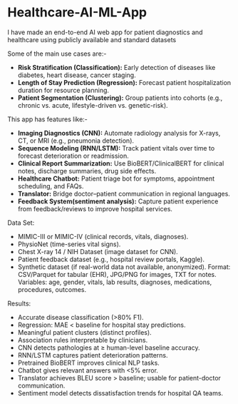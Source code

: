# Healthcare-AI-ML-App
I have made an end-to-end AI web app for patient diagnostics and healthcare using publicly available and standard datasets

Some of the main use cases are:-
- **Risk Stratification (Classification):** Early detection of diseases like diabetes, heart disease, cancer staging.
- **Length of Stay Prediction (Regression):** Forecast patient hospitalization duration for resource planning.
- **Patient Segmentation (Clustering):** Group patients into cohorts (e.g., chronic vs. acute, lifestyle-driven vs. genetic-risk).

This app has features like:-
- **Imaging Diagnostics (CNN):** Automate radiology analysis for X-rays, CT, or MRI (e.g., pneumonia detection).
- **Sequence Modeling (RNN/LSTM):** Track patient vitals over time to forecast deterioration or readmission.
- **Clinical Report Summarization:** Use BioBERT/ClinicalBERT for clinical notes, discharge summaries, drug side effects.
- **Healthcare Chatbot:** Patient triage bot for symptoms, appointment scheduling, and FAQs.
- **Translator:** Bridge doctor–patient communication in regional languages.
- **Feedback System(sentiment analysis):** Capture patient experience from feedback/reviews to improve hospital services.

Data Set:
- MIMIC-III or MIMIC-IV (clinical records, vitals, diagnoses).
- PhysioNet (time-series vital signs).
- Chest X-ray 14 / NIH Dataset (image dataset for CNN).
- Patient feedback dataset (e.g., hospital review portals, Kaggle).
- Synthetic dataset (if real-world data not available, anonymized).
Format: CSV/Parquet for tabular (EHR), JPG/PNG for images, TXT for notes. Variables: age, gender, vitals, lab results, diagnoses, medications, procedures, outcomes.

Results:
- Accurate disease classification (>80% F1).
- Regression: MAE < baseline for hospital stay predictions.
- Meaningful patient clusters (distinct profiles).
- Association rules interpretable by clinicians.
- CNN detects pathologies at ≥ human-level baseline accuracy.
- RNN/LSTM captures patient deterioration patterns.
- Pretrained BioBERT improves clinical NLP tasks.
- Chatbot gives relevant answers with <5% error.
- Translator achieves BLEU score > baseline; usable for patient-doctor communication.
- Sentiment model detects dissatisfaction trends for hospital QA teams.
